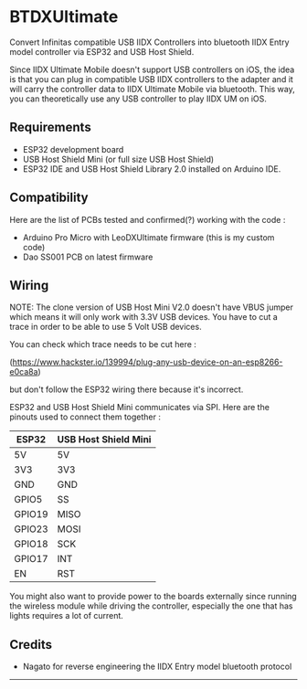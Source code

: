 ﻿
# BTDXUltimate

Convert Infinitas compatible USB IIDX Controllers into bluetooth IIDX Entry model controller via ESP32 and USB Host Shield.

Since IIDX Ultimate Mobile doesn't support USB controllers on iOS, the idea is that you can plug in compatible USB IIDX controllers to the adapter and it will carry the controller data to IIDX Ultimate Mobile via bluetooth. This way, you can theoretically use any USB controller to play IIDX UM on iOS.

## Requirements

- ESP32 development board
- USB Host Shield Mini (or full size USB Host Shield)
- ESP32 IDE and USB Host Shield Library 2.0 installed on Arduino IDE.

## Compatibility

Here are the list of PCBs tested and confirmed(?) working with the code :

- Arduino Pro Micro with LeoDXUltimate firmware (this is my custom code)
- Dao SS001 PCB on latest firmware

## Wiring

NOTE: The clone version of USB Host Mini V2.0 doesn't have VBUS jumper which means it will only work with 3.3V USB devices. You have to cut a trace in order to be able to use 5 Volt USB devices.

You can check which trace needs to be cut here : 

(https://www.hackster.io/139994/plug-any-usb-device-on-an-esp8266-e0ca8a) 

but don't follow the ESP32 wiring there because it's incorrect.

ESP32 and USB Host Shield Mini communicates via SPI. Here are the pinouts used to connect them together : 

| ESP32 | USB Host Shield Mini |
|----|----|
|5V|5V|
|3V3|3V3|
|GND|GND|
|GPIO5|SS|
|GPIO19|MISO|
|GPIO23|MOSI|
|GPIO18|SCK|
|GPIO17|INT|
|EN|RST|

You might also want to provide power to the boards externally since running the wireless module while driving the controller, especially the one that has lights requires a lot of current.

## Credits

- Nagato for reverse engineering the IIDX Entry model bluetooth protocol


---

